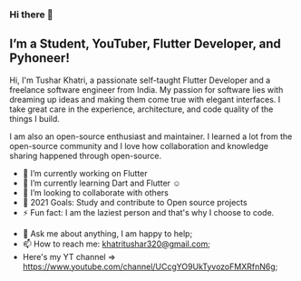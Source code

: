 ### Hi there 👋
## I’m a Student, YouTuber, Flutter Developer, and Pyhoneer!

Hi, I'm Tushar Khatri, a passionate self-taught Flutter Developer and a freelance software engineer from India. My passion for software lies with dreaming up ideas and making them come true with elegant interfaces. I take great care in the experience, architecture, and code quality of the things I build.

I am also an open-source enthusiast and maintainer. I learned a lot from the open-source community and I love how collaboration and knowledge sharing happened through open-source.

- 🔭 I’m currently working on Flutter
- 🌱 I’m currently learning Dart and Flutter ☺
- 👯 I’m looking to collaborate with others
- 🥅 2021 Goals: Study and contribute to Open source projects
- ⚡ Fun fact: I am the laziest person and that's why I choose to code.

* 💬 Ask me about anything, I am happy to help;
* 📫 How to reach me: khatritushar320@gmail.com;
* Here's my YT channel => https://www.youtube.com/channel/UCcgYO9UkTyvozoFMXRfnN6g;



